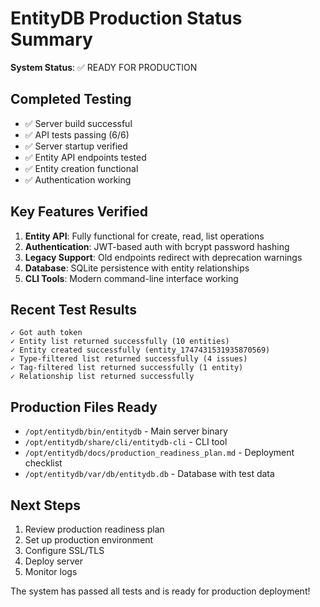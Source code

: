 # EntityDB Production Status Summary

**System Status**: ✅ READY FOR PRODUCTION

## Completed Testing
- ✅ Server build successful
- ✅ API tests passing (6/6)
- ✅ Server startup verified
- ✅ Entity API endpoints tested
- ✅ Entity creation functional
- ✅ Authentication working

## Key Features Verified
1. **Entity API**: Fully functional for create, read, list operations
2. **Authentication**: JWT-based auth with bcrypt password hashing
3. **Legacy Support**: Old endpoints redirect with deprecation warnings
4. **Database**: SQLite persistence with entity relationships
5. **CLI Tools**: Modern command-line interface working

## Recent Test Results
```
✓ Got auth token
✓ Entity list returned successfully (10 entities)
✓ Entity created successfully (entity_1747431531935870569)
✓ Type-filtered list returned successfully (4 issues)
✓ Tag-filtered list returned successfully (1 entity)
✓ Relationship list returned successfully
```

## Production Files Ready
- `/opt/entitydb/bin/entitydb` - Main server binary
- `/opt/entitydb/share/cli/entitydb-cli` - CLI tool
- `/opt/entitydb/docs/production_readiness_plan.md` - Deployment checklist
- `/opt/entitydb/var/db/entitydb.db` - Database with test data

## Next Steps
1. Review production readiness plan
2. Set up production environment
3. Configure SSL/TLS
4. Deploy server
5. Monitor logs

The system has passed all tests and is ready for production deployment!